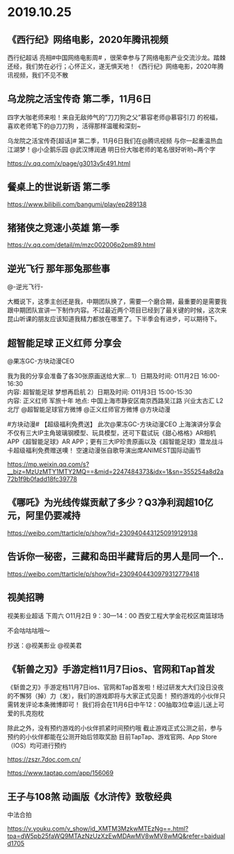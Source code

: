 # 2019.10.25


## 《西行纪》网络电影，2020年腾讯视频

西行纪超话 亮相#中国网络电影周# ，很荣幸参与了网络电影产业交流沙龙。踏棘还经，我们势在必行；心怀正义，遂无惧天地！《西行纪》网络电影，2020年腾讯视频，我们不见不散
## 乌龙院之活宝传奇  第二季，11月6日

四字大咖老师来啦！来自无敌帅气的“刀刀狗之父”慕容老师@慕容引刀 的祝福，喜欢老师笔下的@刀刀狗 ，活得那样温暖和深刻~


乌龙院之活宝传奇[超话]# 第二季，11月6日我们在@腾讯视频 与你一起重温热血江湖梦！@小企鹅乐园 @武汉博润通
明日份大咖老师的笔名很好听哟~两个字

https://v.qq.com/x/page/g3013v5r491.html

## 餐桌上的世说新语  第二季

https://www.bilibili.com/bangumi/play/ep289138
## 猪猪侠之竞速小英雄 第一季

https://v.qq.com/detail/m/mzc002006p2pm89.html
## 逆光飞行 那年那兔那些事

@-逆光飞行-

大概说下，这季主创还是我，中期团队换了，需要一个磨合期，最重要的是需要我跟中期团队宣讲一下制作内容。不过最近两个项目已经到了最关键的时候，这次来昆山听课的朋友应该知道我精力都放在哪里了。下半季会有进步，可以期待下。
## 超智能足球 正义红师 分享会

@果冻GC-方块动漫CEO

我为我的分享会准备了各30张原画送给大家...
1）日期及时间: O11月2日 16:00-16:30   
内容:  超智能足球  梦想再启航
2）日期及时间: O11月3日 15:00-15:30   
内容:  正义红师 军旅十年
地点: 中国上海市静安区南京西路吴江路  兴业太古汇 L2 北厅
@超智能足球官方微博 @正义红师官方微博 @方块动漫

#方块动漫# 【超级福利免费送】 此次@果冻GC-方块动漫CEO 上海演讲分享会不仅有三大IP主角玻璃钢模型、玩具模型，还可下载试玩《甜心格格》AR相机APP《超智能足球》AR APP；更有三大IP珍贵原画以及《超智能足球》潜龙战斗卡超级福利免费赠送噢！
空速动漫张自歌导演出席ANIMEST国际动画节

https://mp.weixin.qq.com/s?__biz=MzUzMTY1MTY2MQ==&mid=2247484373&idx=1&sn=355254a8d2a72b1f9b0fadd18fc39778
## 《哪吒》为光线传媒贡献了多少？Q3净利润超10亿元，阿里仍要减持

https://weibo.com/ttarticle/p/show?id=2309404431250919129138
## 告诉你一秘密，三藏和岛田半藏背后的男人是同一个..

https://weibo.com/ttarticle/p/show?id=2309404430979312779418
## 视美招聘

视美影业超话
下周六 O11月2日
9：30—14：00
西安工程大学金花校区南篮球场

不会咕咕咕哦～

抄送：@视美影业 @视美君
## 《斩兽之刃》手游定档11月7日ios、官网和Tap首发

《斩兽之刃》手游定档11月7日ios、官网和Tap首发啦！经过研发大大们没日没夜的不懈努（掉）力（发），我们的游戏即将与大家正式见面！
预约游戏的小伙伴只需转发评论本条微博即可！
我们将会在11月6日中午12：00抽取3位幸运儿送上可爱的扎克抱枕

除此之外，没有预约游戏的小伙伴抓紧时间预约哦
截止游戏正式公测之前，参与预约的小伙伴都能在公测开始后领取奖励
目前TapTap、游戏官网、App Store（IOS）均可进行预约

https://zszr.7doc.com.cn/

https://www.taptap.com/app/156069
 
## 王子与108煞 动画版《水浒传》致敬经典

中法合拍

https://v.youku.com/v_show/id_XMTM3MzkwMTEzNg==.html?tpa=dW5pb25faWQ9MTAzNzUzXzEwMDAwMV8wMV8wMQ&refer=baiduald1705 